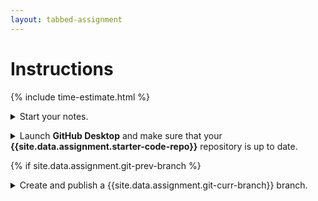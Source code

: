 ```yaml
---
layout: tabbed-assignment
---
```


# Instructions

{% include time-estimate.html %}

<p><details><summary>Start your notes.</b></summary>
  
 - Start a page for this lesson in your notebook with a **title and date**.
 - Check you notes from the previous class to see where to start.
 - Review the [learning targets](learning-targets.html) to see what you should be focusing on learning and understanding.

</details></p>

<p><details><summary>Launch <b>GitHub Desktop</b> and make sure that your <b>{{site.data.assignment.starter-code-repo}}</b> repository is up to date.</summary>

- Make sure that your **{{site.data.assignment.starter-code-repo}}** repository is selected.
- Do a **fetch** to make sure your local copy of the code is up to date, if you have done work on the GitHub site or at home between classes you will be prompted to do a **pull** to incorporate your changes.

{% if site.data.assignment.git-prev-branch %}
- Make sure that you are on the **{{site.data.assignment.git-prev-branch}}** branch.
{% endif %}

</details></p>

{% if site.data.assignment.git-prev-branch %}
  <p><details><summary>Create and publish a {{site.data.assignment.git-curr-branch}} branch.</summary>
{% else %}
  <p><details><summary>Confirm that you are on your {{site.data.assignment.git-curr-branch}} branch.</summary>

  If necessary, create the **{{site.data.assignment.git-curr-branch}}** branch.
{% endif %}
    
- Select the **Current Branch** drop down.
- Click on the **New Branch** button.
- Enter **{{site.data.assignment.git-curr-branch}}** in the **Name** field.
- Click on the **Create Branch** button.

</details></p>

<p><details><summary>Go to the <a href="{{site.data.assignment.lesson}}">lesson</a> and work through the videos.</summary>

Work in a loop:

- Watch a video
- As you watch outline the video in your notes
- Make notes on the new material:
  - Vocabulary
  - The Unity user interface
  - Implementing game mechanics.
- After watching a video, do the process you just learned

  Use your notes and the cues below each video to help you remember what to do, **but do not try to do the lesson without watching the video** - there is a wealth of information in the video that you won't get by just following the cues.
- After completing the work for each video, commit your changes:
  - Save the scene in Unity and your scripts in Visual Studio Code, then
  - Go to **GitHub Desktop** - once you click on GitHub Desktop you should see a list of changed files.
  
  If you do not your first priority is to troubleshoot. The most likely cause is that you forgot to save. If that is not the problem, then it is likely that Unity and GitHub Desktop are looking at different folders. Fix that now. If you've just started on the project the easiest thing to do may be to start over.  
  - Write a brief summary of what you did.
  - Click the **Commit** button.

</details></p>

<p><details><summary>Submit your work.</summary>

When you're done for the day, go to the submission tab, check the instructions, and submit.

</details></p>

<!-- Don't edit links here, change them in _data/assignment.yml instead. -->

{% if site.data.assignment.lesson   %}[lesson]: <{{site.data.assignment.lesson}}>     {% endif %}
{% if site.data.assignment.slides   %}[slides]:   <{{site.data.assignment.slides}}>   {% endif %}
{% if site.data.assignment.template %}[template]: <{{site.data.assignment.template}}> {% endif %}
